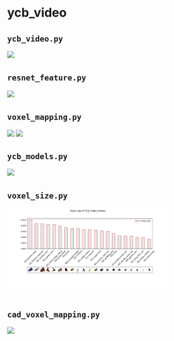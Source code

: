 # ycb_video

## `ycb_video.py`

<img src="https://drive.google.com/uc?id=1IEpZrYwIiXY7qeMtTQfbvhPeURA7Ms2H" height="200px" />

## `resnet_feature.py`

<img src="https://drive.google.com/uc?id=1603v_31bI3VeakT3A5O7RROG-ZY_13WP" height="200px" />

## `voxel_mapping.py`

<img src="https://drive.google.com/uc?id=1nvTvif4lUCcteGUOJHN_2ey7uhJb09LS" height="200px" /> <img src="https://drive.google.com/uc?id=1SDO8oo3qgdONvPOP6Bms0xBZ1RKYTmNe" height="200px" />

## `ycb_models.py`

<img src="https://drive.google.com/uc?id=13DDCKVNjYu2zO7_EctS2leTpxvcIZxq5" height="200px" />

## `voxel_size.py`

<img src=".readme/voxel_size.jpg" height="200px" />

## `cad_voxel_mapping.py`

<img src="https://drive.google.com/uc?id=1eM9qyzKt1DFXh56V02hXuFlAYhNBs2g-" height="200px" />

